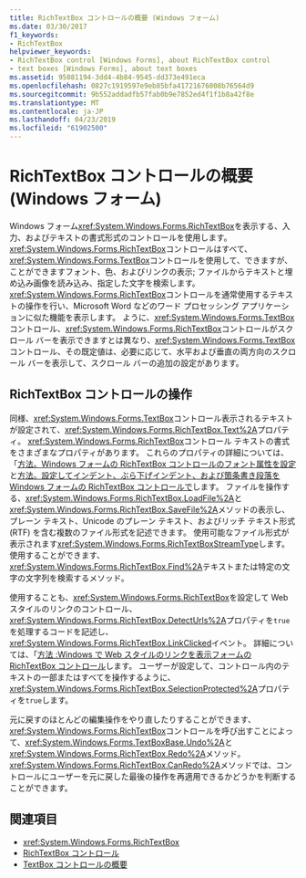 ```yaml
---
title: RichTextBox コントロールの概要 (Windows フォーム)
ms.date: 03/30/2017
f1_keywords:
- RichTextBox
helpviewer_keywords:
- RichTextBox control [Windows Forms], about RichTextBox control
- text boxes [Windows Forms], about text boxes
ms.assetid: 95081194-3dd4-4b84-9545-dd373e491eca
ms.openlocfilehash: 0827c1919597e9eb85bfa41721676008b76564d9
ms.sourcegitcommit: 9b552addadfb57fab0b9e7852ed4f1f1b8a42f8e
ms.translationtype: MT
ms.contentlocale: ja-JP
ms.lasthandoff: 04/23/2019
ms.locfileid: "61902500"
---
```

# <a name="richtextbox-control-overview-windows-forms"></a>RichTextBox コントロールの概要 (Windows フォーム)
Windows フォーム<xref:System.Windows.Forms.RichTextBox>を表示する、入力、およびテキストの書式形式のコントロールを使用します。 <xref:System.Windows.Forms.RichTextBox>コントロールはすべて、<xref:System.Windows.Forms.TextBox>コントロールを使用して、できますが、ことができますフォント、色、およびリンクの表示; ファイルからテキストと埋め込み画像を読み込み、指定した文字を検索します。 <xref:System.Windows.Forms.RichTextBox>コントロールを通常使用するテキストの操作を行い、Microsoft Word などのワード プロセッシング アプリケーションに似た機能を表示します。 ように、<xref:System.Windows.Forms.TextBox>コントロール、<xref:System.Windows.Forms.RichTextBox>コントロールがスクロール バーを表示できますとは異なり、<xref:System.Windows.Forms.TextBox>コントロール、その既定値は、必要に応じて、水平および垂直の両方向のスクロール バーを表示して、スクロール バーの追加の設定があります。  
  
## <a name="working-with-the-richtextbox-control"></a>RichTextBox コントロールの操作  
 同様、<xref:System.Windows.Forms.TextBox>コントロール表示されるテキストが設定されて、<xref:System.Windows.Forms.RichTextBox.Text%2A>プロパティ。 <xref:System.Windows.Forms.RichTextBox>コントロール テキストの書式をさまざまなプロパティがあります。 これらのプロパティの詳細については、「[方法。Windows フォームの RichTextBox コントロールのフォント属性を設定](how-to-set-font-attributes-for-the-windows-forms-richtextbox-control.md)と[方法。設定してインデント、ぶら下げインデント、および箇条書き段落を Windows フォームの RichTextBox コントロールで](set-indents-hanging-indents-bulleted-paragraphs-with-wf-richtextbox.md)します。 ファイルを操作する、<xref:System.Windows.Forms.RichTextBox.LoadFile%2A>と<xref:System.Windows.Forms.RichTextBox.SaveFile%2A>メソッドの表示し、プレーン テキスト、Unicode のプレーン テキスト、およびリッチ テキスト形式 (RTF) を含む複数のファイル形式を記述できます。 使用可能なファイル形式が表示されます<xref:System.Windows.Forms.RichTextBoxStreamType>します。 使用することができます、<xref:System.Windows.Forms.RichTextBox.Find%2A>テキストまたは特定の文字の文字列を検索するメソッド。  
  
 使用することも、<xref:System.Windows.Forms.RichTextBox>を設定して Web スタイルのリンクのコントロール、<xref:System.Windows.Forms.RichTextBox.DetectUrls%2A>プロパティを`true`を処理するコードを記述し、<xref:System.Windows.Forms.RichTextBox.LinkClicked>イベント。 詳細については、「[方法 :Windows で Web スタイルのリンクを表示フォームの RichTextBox コントロール](how-to-display-web-style-links-with-the-windows-forms-richtextbox-control.md)します。 ユーザーが設定して、コントロール内のテキストの一部またはすべてを操作するように、<xref:System.Windows.Forms.RichTextBox.SelectionProtected%2A>プロパティを`true`します。  
  
 元に戻すのほとんどの編集操作をやり直したりすることができます、<xref:System.Windows.Forms.RichTextBox>コントロールを呼び出すことによって、<xref:System.Windows.Forms.TextBoxBase.Undo%2A>と<xref:System.Windows.Forms.RichTextBox.Redo%2A>メソッド。 <xref:System.Windows.Forms.RichTextBox.CanRedo%2A>メソッドでは、コントロールにユーザーを元に戻した最後の操作を再適用できるかどうかを判断することができます。  
  
## <a name="see-also"></a>関連項目

- <xref:System.Windows.Forms.RichTextBox>
- [RichTextBox コントロール](richtextbox-control-windows-forms.md)
- [TextBox コントロールの概要](textbox-control-overview-windows-forms.md)
